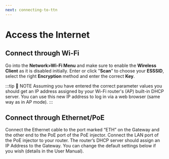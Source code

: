 ```yaml
---
next: connecting-to-ttn
---
```


# Access the Internet

## Connect through Wi-Fi
<rk-img
  src="/assets/images/quick-start-guide/rak7249/2.quickstart/aub7puijxy6ohinpgucq.jpg"
  width="100%"
  figure-number="1"
  caption="Accessing the Internet using Wi-Fi"
/> 

Go into the **Network>Wi-Fi Menu** and make sure to enable the **Wireless Client** as it is disabled initially. Enter or click "**Scan**" to choose your **ESSSID**, select the right **Encryption** method and enter the correct **Key**.

<rk-img
  src="/assets/images/quick-start-guide/rak7249/2.quickstart/wifi-credentials.png"
  width="75%"
  figure-number="2"
  caption="Connect through Wi-Fi Credentials"
/> 

:::tip 📝 NOTE
Assuming you have entered the correct parameter values you should get an IP address assigned by your Wi-Fi router's (AP) built-in DHCP server. You can use this new IP address to log in via a web browser (same way as in AP mode).
:::

## Connect through Ethernet/PoE

<rk-img
  src="/assets/images/quick-start-guide/rak7249/2.quickstart/jzincjovysyxgk5rldoh.jpg"
  width="100%"
  figure-number="3"
  caption="Accessing the Internet through Ethernet"
/> 

Connect the Ethernet cable to the port marked “ETH” on the Gateway and the other end to the PoE port of the PoE injector. Connect the LAN port of the PoE injector to your router. The router’s DHCP server should assign an IP Address to the Gateway. You can change the default settings below if you wish (details in the User Manual).

<rk-img
  src="/assets/images/quick-start-guide/rak7249/2.quickstart/ethernet-settings.png"
  width="75%"
  figure-number="4"
  caption="Connect through Ethernet Settings"
/> 


